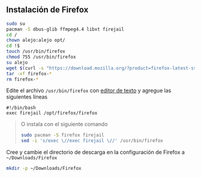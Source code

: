 ## Instalación de Firefox

```bash
sudo su
pacman -S dbus-glib ffmpeg4.4 libxt firejail
cd /
chown alejo:alejo opt/
cd !$
touch /usr/bin/firefox
chmod 755 /usr/bin/firefox
su alejo
wget $(curl -s "https://download.mozilla.org/?product=firefox-latest-ssl&os=linux64&lang=en-US"|awk -F'"' '{print $2}')
tar -xf firefox-*
rm firefox-*
```

Edite el archivo `/usr/bin/firefox` con [editor de texto][1] y agregue las siguientes líneas
```text
#!/bin/bash
exec firejail /opt/firefox/firefox
```

>O instala con el siguiente comando
>```bash
>sudo pacman -S firefox firejail
>sed -i 's/exec \//exec firejail \//' /usr/bin/firefox
>```

Cree y cambie el directorio de descarga en la configuración de Firefox a `~/Downloads/Firefox`
```bash
mkdir -p ~/Downloads/Firefox
```

[1]:../../README.es.md#editor-de-texto